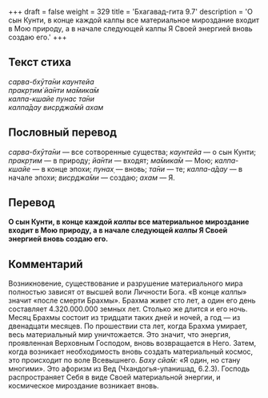 +++
draft = false
weight = 329
title = 'Бхагавад-гита 9.7'
description = 'О сын Кунти, в конце каждой калпы все материальное мироздание входит в Мою природу, а в начале следующей калпы Я Своей энергией вновь создаю его.'
+++

## Текст стиха

_сарва-бхӯта̄ни каунтейа  
пракр̣тим̇ йа̄нти ма̄мика̄м  
калпа-кшайе пунас та̄ни  
калпа̄дау виср̣джа̄мй ахам_

## Пословный перевод

_сарва_\-_бхӯта̄ни_ — все сотворенные существа; _каунтейа_ — о сын Кунти; _пракр̣тим_ — в природу; _йа̄нти_ — входят; _ма̄мика̄м_ — Мою; _калпа_\-_кшайе_ — в конце эпохи; _пунах̣_ — вновь; _та̄ни_ — те; _калпа_\-_а̄дау_ — в начале эпохи; _виср̣джа̄ми_ — создаю; _ахам_ — Я.

## Перевод

**О сын Кунти, в конце каждой _калпы_ все материальное мироздание входит в Мою природу, а в начале следующей _калпы_ Я Своей энергией вновь создаю его.**

## Комментарий

Возникновение, существование и разрушение материального мира полностью зависят от высшей воли Личности Бога. «В конце _калпы_» значит «после смерти Брахмы». Брахма живет сто лет, а один его день составляет 4.320.000.000 земных лет. Столько же длится и его ночь. Месяц Брахмы состоит из тридцати таких дней и ночей, а год — из двенадцати месяцев. По прошествии ста лет, когда Брахма умирает, весь материальный мир уничтожается. Это значит, что энергия, проявленная Верховным Господом, вновь возвращается в Него. Затем, когда возникает необходимость вновь создать материальный космос, это происходит по воле Всевышнего. _Баху сйа̄м:_ «Я один, но стану многими». Это афоризм из Вед (Чхандогья-упанишад, 6.2.3). Господь распространяет Себя в виде Своей материальной энергии, и космическое мироздание возникает вновь.
